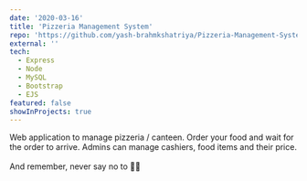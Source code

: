 ```yaml
---
date: '2020-03-16'
title: 'Pizzeria Management System'
repo: 'https://github.com/yash-brahmkshatriya/Pizzeria-Management-System/'
external: ''
tech:
  - Express
  - Node
  - MySQL
  - Bootstrap
  - EJS
featured: false
showInProjects: true
---
```


Web application to manage pizzeria / canteen. Order your food and wait for the order to arrive. Admins can manage cashiers, food items and their price.
\
\
And remember, never say no to 🍕😋
